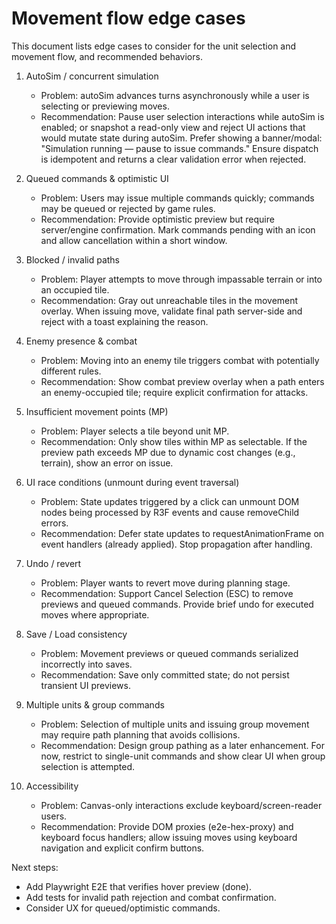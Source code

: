 # Movement flow edge cases

This document lists edge cases to consider for the unit selection and movement flow, and recommended behaviors.

1. AutoSim / concurrent simulation
   - Problem: autoSim advances turns asynchronously while a user is selecting or previewing moves.
   - Recommendation: Pause user selection interactions while autoSim is enabled; or snapshot a read-only view and reject UI actions that would mutate state during autoSim. Prefer showing a banner/modal: "Simulation running — pause to issue commands." Ensure dispatch is idempotent and returns a clear validation error when rejected.

2. Queued commands & optimistic UI
   - Problem: Users may issue multiple commands quickly; commands may be queued or rejected by game rules.
   - Recommendation: Provide optimistic preview but require server/engine confirmation. Mark commands pending with an icon and allow cancellation within a short window.

3. Blocked / invalid paths
   - Problem: Player attempts to move through impassable terrain or into an occupied tile.
   - Recommendation: Gray out unreachable tiles in the movement overlay. When issuing move, validate final path server-side and reject with a toast explaining the reason.

4. Enemy presence & combat
   - Problem: Moving into an enemy tile triggers combat with potentially different rules.
   - Recommendation: Show combat preview overlay when a path enters an enemy-occupied tile; require explicit confirmation for attacks.

5. Insufficient movement points (MP)
   - Problem: Player selects a tile beyond unit MP.
   - Recommendation: Only show tiles within MP as selectable. If the preview path exceeds MP due to dynamic cost changes (e.g., terrain), show an error on issue.

6. UI race conditions (unmount during event traversal)
   - Problem: State updates triggered by a click can unmount DOM nodes being processed by R3F events and cause removeChild errors.
   - Recommendation: Defer state updates to requestAnimationFrame on event handlers (already applied). Stop propagation after handling.

7. Undo / revert
   - Problem: Player wants to revert move during planning stage.
   - Recommendation: Support Cancel Selection (ESC) to remove previews and queued commands. Provide brief undo for executed moves where appropriate.

8. Save / Load consistency
   - Problem: Movement previews or queued commands serialized incorrectly into saves.
   - Recommendation: Save only committed state; do not persist transient UI previews.

9. Multiple units & group commands
   - Problem: Selection of multiple units and issuing group movement may require path planning that avoids collisions.
   - Recommendation: Design group pathing as a later enhancement. For now, restrict to single-unit commands and show clear UI when group selection is attempted.

10. Accessibility
    - Problem: Canvas-only interactions exclude keyboard/screen-reader users.
    - Recommendation: Provide DOM proxies (e2e-hex-proxy) and keyboard focus handlers; allow issuing moves using keyboard navigation and explicit confirm buttons.


Next steps:

- Add Playwright E2E that verifies hover preview (done).
- Add tests for invalid path rejection and combat confirmation.
- Consider UX for queued/optimistic commands.
